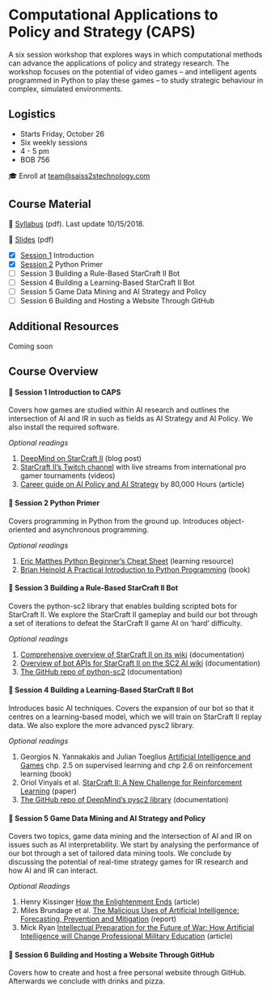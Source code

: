 # Computational Applications to Policy and Strategy (CAPS) 
A six session workshop that explores ways in which computational methods can advance the applications of policy and strategy research. The workshop focuses on the potential of video games – and intelligent agents programmed in Python to play these games – to study strategic behaviour in complex, simulated environments.

## Logistics

* Starts Friday, October 26
* Six weekly sessions 
* 4 - 5 pm 
* BOB 756

:mortar_board: Enroll at team@saiss2stechnology.com

## Course Material

:page_with_curl: [Syllabus](https://github.com/SAIS-S2S-Technology/Roadmap/blob/master/CAPS/CAPS%20syllabus_10-15-18.pdf) (pdf). Last update 10/15/2018.

:file_folder: [Slides](https://github.com/SAIS-S2S-Technology/Roadmap/tree/master/CAPS/Slides) (pdf)
- [x] [Session 1](https://github.com/SAIS-S2S-Technology/Roadmap/blob/master/CAPS/Slides/CAPS%2001%20Introduction%2009-17.pdf) Introduction
- [x] [Session 2](https://github.com/SAIS-S2S-Technology/Roadmap/blob/master/CAPS/Slides/CAPS%2002%20Python%20Primer_10-15.pdf) Python Primer
- [ ] Session 3 Building a Rule-Based StarCraft II Bot
- [ ] Session 4 Building a Learning-Based StarCraft II Bot
- [ ] Session 5 Game Data Mining and AI Strategy and Policy
- [ ] Session 6 Building and Hosting a Website Through GitHub

## Additional Resources

Coming soon

## Course Overview

#### :blue_book: Session 1 Introduction to CAPS
Covers how games are studied within AI research and outlines the intersection of AI and IR in such as fields as AI Strategy and AI Policy. We also install the required software.

*Optional readings*

1. [DeepMind on StarCraft II](https://deepmind.com/blog/deepmind-and-blizzard-open-starcraft-ii-ai-research-environment/) (blog post)
2. [StarCraft II’s Twitch channel](https://www.twitch.tv/starcraft) with live streams from international pro gamer tournaments (videos)
3. [Career guide on AI Policy and AI Strategy](https://80000hours.org/articles/ai-policy-guide/) by 80,000 Hours (article) 

#### :blue_book: Session 2 Python Primer
Covers programming in Python from the ground up. Introduces object-oriented and asynchronous programming.

*Optional readings*

1. [Eric Matthes Python Beginner’s Cheat Sheet](https://github.com/ehmatthes/pcc/releases/download/v1.0.0/beginners_python_cheat_sheet_pcc.pdf) (learning resource) 
2. [Brian Heinold A Practical Introduction to Python Programming](https://www.brianheinold.net/python/A_Practical_Introduction_to_Python_Programming_Heinold.pdf) (book) 

#### :blue_book: Session 3 Building a Rule-Based StarCraft II Bot
Covers the python-sc2 library that enables building scripted bots for StarCraft II. We explore the StarCraft II gameplay and build our bot through a set of iterations to defeat the StarCraft II game AI on ‘hard’ difficulty.

*Optional readings*

1. [Comprehensive overview of StarCraft II on its wiki](https://liquipedia.net/starcraft2/StarCraft) (documentation) 
2. [Overview of bot APIs for StarCraft II on the SC2 AI wiki](http://wiki.sc2ai.net/Main_Page) (documentation) 
3. [The GitHub repo of python-sc2](https://github.com/Dentosal/python-sc2) (documentation) 

#### :blue_book: Session 4 Building a Learning-Based StarCraft II Bot
Introduces basic AI techniques. Covers the expansion of our bot so that it centres on a learning-based model, which we will train on StarCraft II replay data. We also explore the more advanced pysc2 library.

*Optional readings*

1. Georgios N. Yannakakis and Julian Toeglius [Artificial Intelligence and Games](http://gameaibook.org/book.pdf) chp. 2.5 on supervised learning and chp 2.6 on reinforcement learning (book) 
2. Oriol Vinyals et al. [StarCraft II: A New Challenge for Reinforcement Learning](https://arxiv.org/pdf/1708.04782.pdf) (paper) 
3. [The GitHub repo of DeepMind’s pysc2 library](https://github.com/deepmind/pysc2) (documentation) 

#### :blue_book: Session 5 Game Data Mining and AI Strategy and Policy
Covers two topics, game data mining and the intersection of AI and IR on issues such as AI interpretability. We start by analysing the performance of our bot through a set of tailored data mining tools. We conclude by discussing the potential of real-time strategy games for IR research and how AI and IR can interact.

*Optional Readings*

1. Henry Kissinger [How the Enlightenment Ends]( https://www.theatlantic.com/magazine/archive/2018/06/henry-kissinger-ai-could-mean-the-end-of-human-history/559124/) (article)
2. Miles Brundage et al. [The Malicious Uses of Artificial Intelligence: Forecasting, Prevention and Mitigation](https://arxiv.org/ftp/arxiv/papers/1802/1802.07228.pdf) (report) 
3. Mick Ryan [Intellectual Preparation for the Future of War: How Artificial Intelligence will Change Professional Military Education](https://warontherocks.com/2018/07/intellectual-preparation-for-future-war-how-artificial-intelligence-will-change-professional-military-education/) (article) 

#### :blue_book: Session 6 Building and Hosting a Website Through GitHub
Covers how to create and host a free personal website through GitHub. Afterwards we conclude with drinks and pizza.

